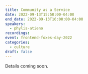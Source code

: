 ```yaml
---
title: Community as a Service
date: 2022-09-13T15:50:00-04:00
end_date: 2022-09-13T16:00:00-04:00
speakers:
  - phylis-atieno
recordings:
event: frontend-foxes-day-2022
categories:
  - culture
draft: false
---
```


Details coming soon.
